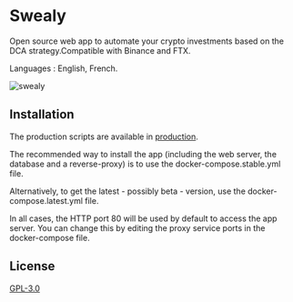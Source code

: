 # Swealy

Open source web app to automate your crypto investments based on the DCA strategy.Compatible with Binance and FTX.

Languages : English, French.

![swealy](https://github.com/jessy-bgl/swealy/blob/main/docs/swealy-dashboard.png)

## Installation

The production scripts are available in [production](https://github.com/jessy-bgl/swealy/tree/main/production).

The recommended way to install the app (including the web server, the database and a reverse-proxy) is to use the docker-compose.stable.yml file.

Alternatively, to get the latest - possibly beta - version, use the docker-compose.latest.yml file.

In all cases, the HTTP port 80 will be used by default to access the app server. You can change this by editing the proxy service ports in the docker-compose file.

## License

[GPL-3.0](https://choosealicense.com/licenses/gpl-3.0/)
